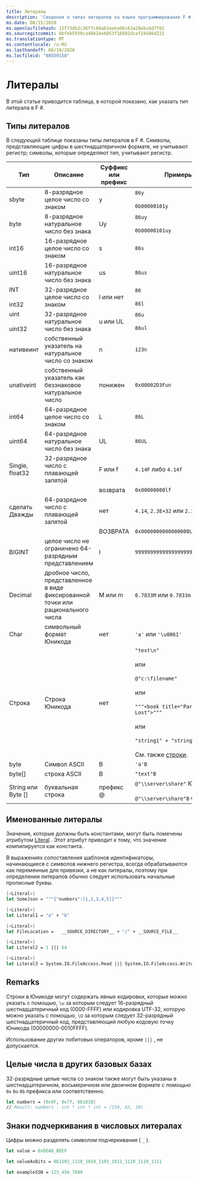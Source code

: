 ```yaml
---
title: Литералы
description: 'Сведения о типах литералов на языке программирования F #.'
ms.date: 08/15/2020
ms.openlocfilehash: 15f73db3c36f7c60ab1eeba96c63a28ebc6d7f01
ms.sourcegitcommit: 8bfeb5930ca48b2ee6053f16082dcaf24d46d221
ms.translationtype: MT
ms.contentlocale: ru-RU
ms.lasthandoff: 08/18/2020
ms.locfileid: "88559158"
---
```

# <a name="literals"></a>Литералы

В этой статье приводится таблица, в которой показано, как указать тип литерала в F #.

## <a name="literal-types"></a>Типы литералов

В следующей таблице показаны типы литералов в F #. Символы, представляющие цифры в шестнадцатеричном формате, не учитывают регистр; символы, которые определяют тип, учитывают регистр.

|Тип|Описание|Суффикс или префикс|Примеры|
|----|-----------|----------------|--------|
|sbyte|8-разрядное целое число со знаком|y|`86y`<br /><br />`0b00000101y`|
|byte|8-разрядное натуральное число без знака|Uy|`86uy`<br /><br />`0b00000101uy`|
|int16|16-разрядное целое число со знаком|s|`86s`|
|uint16|16-разрядное натуральное число без знака|us|`86us`|
|INT<br /><br />int32|32-разрядное целое число со знаком|l или нет|`86`<br /><br />`86l`|
|uint<br /><br />uint32|32-разрядное натуральное число без знака|u или UL|`86u`<br /><br />`86ul`|
|нативеинт|собственный указатель на натуральное число со знаком|n|`123n`|
|unativeint|собственный указатель как беззнаковое натуральное число|понижен|`0x00002D3Fun`|
|int64|64-разрядное целое число со знаком|L|`86L`|
|uint64|64-разрядное натуральное число без знака|UL|`86UL`|
|Single, float32|32-разрядное число с плавающей запятой|F или f|`4.14F` либо `4.14f`|
|||возврата|`0x00000000lf`|
|сделать Дважды|64-разрядное число с плавающей запятой|нет|`4.14`, `2.3E+32` или `2.3e+32`|
|||ВОЗВРАТА|`0x0000000000000000LF`|
|BIGINT|целое число не ограничено 64-разрядным представлением|I|`9999999999999999999999999999I`|
|Decimal|дробное число, представленное в виде фиксированной точки или рационального числа|M или m|`0.7833M` или `0.7833m`|
|Char|символьный формат Юникода|нет|`'a'` или `'\u0061'`|
|Строка|Строка Юникода|нет|`"text\n"`<br /><br />или<br /><br />`@"c:\filename"`<br /><br />или<br /><br />`"""<book title="Paradise Lost">"""`<br /><br />или<br /><br />`"string1" + "string2"`<br /><br />См. также [строки](Strings.md).|
|byte|Символ ASCII|B|`'a'B`|
|byte[]|строка ASCII|B|`"text"B`|
|String или Byte []|буквальная строка|префикс @|`@"\\server\share"` Юникод<br /><br />`@"\\server\share"B` СИМВОЛ|

## <a name="named-literals"></a>Именованные литералы

Значения, которые должны быть константами, могут быть помечены атрибутом [Literal](https://fsharp.github.io/fsharp-core-docs/reference/fsharp-core-literalattribute.html) . Этот атрибут приводит к тому, что значение компилируется как константа.

В выражениях сопоставления шаблонов идентификаторы, начинающиеся с символов нижнего регистра, всегда обрабатываются как переменные для привязки, а не как литералы, поэтому при определении литералов обычно следует использовать начальные прописные буквы.

```fsharp
[<Literal>]
let SomeJson = """{"numbers":[1,2,3,4,5]}"""

[<Literal>]
let Literal1 = "a" + "b"

[<Literal>]
let FileLocation =   __SOURCE_DIRECTORY__ + "/" + __SOURCE_FILE__

[<Literal>]
let Literal2 = 1 ||| 64

[<Literal>]
let Literal3 = System.IO.FileAccess.Read ||| System.IO.FileAccess.Write
```

## <a name="remarks"></a>Remarks

Строки в Юникоде могут содержать явные кодировки, которые можно указать с помощью, `\u` за которым следует 16-разрядный шестнадцатеричный код (0000-FFFF) или кодировка UTF-32, которую можно указать с помощью, `\U` за которым следует 32-разрядный шестнадцатеричный код, представляющий любую кодовую точку Юникода (00000000-0010FFFF).

Использование других побитовых операторов, кроме `|||` , не допускается.

## <a name="integers-in-other-bases"></a>Целые числа в других базовых базах

32-разрядные целые числа со знаком также могут быть указаны в шестнадцатеричном, восьмеричном или двоичном формате с помощью `0x` `0o` `0b` префикса или соответственно.

```fsharp
let numbers = (0x9F, 0o77, 0b1010)
// Result: numbers : int * int * int = (159, 63, 10)
```

## <a name="underscores-in-numeric-literals"></a>Знаки подчеркивания в числовых литералах

Цифры можно разделять символом подчеркивания ( `_` ).

```fsharp
let value = 0xDEAD_BEEF

let valueAsBits = 0b1101_1110_1010_1101_1011_1110_1110_1111

let exampleSSN = 123_456_7890
```
